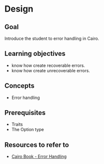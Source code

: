 # Design

## Goal

Introduce the student to error handling in Cairo.

## Learning objectives

- know how create recoverable errors.
- know how create unrecoverable errors.

## Concepts

- Error handling

## Prerequisites

- Traits
- The Option type

## Resources to refer to

- [Cairo Book - Error Handling][error-handling]

[error-handling]: https://book.cairo-lang.org/ch09-00-error-handling.html
